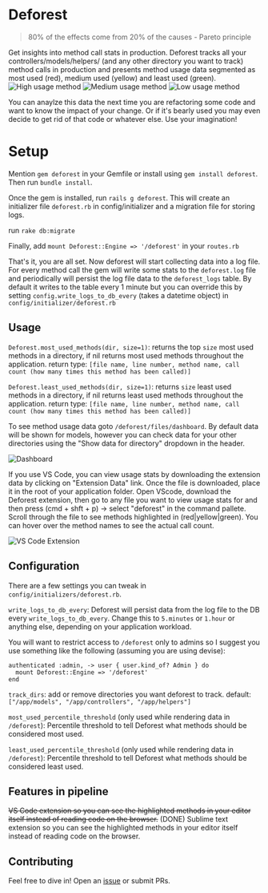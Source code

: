# Deforest
> 80% of the effects come from 20% of the causes - Pareto principle

Get insights into method call stats in production. Deforest tracks all your controllers/models/helpers/ (and any other directory you want to track) method calls in production and presents method usage data segmented as most used (red), medium used (yellow) and least used (green).
![High usage method](https://user-images.githubusercontent.com/1737753/218310194-68913ce3-75b9-49c4-aead-ab5eaa5185c0.png)
![Medium usage method](https://user-images.githubusercontent.com/1737753/218310233-81951339-c364-4d85-92f8-da3dbb012c78.png)
![Low usage method](https://user-images.githubusercontent.com/1737753/218310273-a3a68516-bbe8-41e3-bbc2-2fbbf67d1511.png)

You can anaylze this data the next time you are refactoring some code and want to know the impact of your change. Or if it's bearly used you may even decide to get rid of that code or whatever else. Use your imagination!

# Setup
Mention `gem deforest` in your Gemfile or install using `gem install deforest`. Then run `bundle install`.

Once the gem is installed, run `rails g deforest`. This will create an initializer file `deforest.rb` in config/initializer and a migration file for storing logs.

run `rake db:migrate`

Finally, add `mount Deforest::Engine => '/deforest'` in your `routes.rb`

That's it, you are all set. Now deforest will start collecting data into a log file. For every method call the gem will write some stats to the `deforest.log` file and periodically will persist the log file data to the `deforest_logs` table. By default it writes to the table every 1 minute but you can override this by setting `config.write_logs_to_db_every` (takes a datetime object) in `config/initializer/deforest.rb` 

## Usage
`Deforest.most_used_methods(dir, size=1)`: returns the top `size` most used methods in a directory, if nil returns most used methods throughout the application. return type: `[file name, line number, method name, call count (how many times this method has been called)]`

`Deforest.least_used_methods(dir, size=1)`: returns `size` least used methods in a directory, if nil returns least used methods throughout the application. return type: `[file name, line number, method name, call count (how many times this method has been called)]`

To see method usage data goto `/deforest/files/dashboard`. By default data will be shown for models, however you can check data for your other directories using the "Show data for directory" dropdown in the header.

![Dashboard](https://user-images.githubusercontent.com/1737753/220743618-befdee12-c861-4733-abdd-7ab92143c39c.png)

If you use VS Code, you can view usage stats by downloading the extension data by clicking on "Extension Data" link. Once the file is downloaded, place it in the root of your application folder. Open VScode, download the Deforest extension, then go to any file you want to view usage stats for and then press (cmd + shft + p) -> select "deforest" in the command pallete. Scroll through the file to see methods highlighted in (red|yellow|green). You can hover over the method names to see the actual call count.

![VS Code Extension](https://user-images.githubusercontent.com/1737753/220743043-3e3e9ba8-f8d6-4ad1-8790-6bdbcba274ee.png)

## Configuration
There are a few settings you can tweak in `config/initializers/deforest.rb`.

`write_logs_to_db_every`: Deforest will persist data from the log file to the DB every `write_logs_to_db_every`. Change this to `5.minutes` or `1.hour` or anything else, depending on your application workload.

You will want to restrict access to `/deforest` only to admins so I suggest you use something like the following (assuming you are using devise):
```
authenticated :admin, -> user { user.kind_of? Admin } do
  mount Deforest::Engine => '/deforest'
end
```

`track_dirs`: add or remove directories you want deforest to track. default: `["/app/models", "/app/controllers", "/app/helpers"]`

`most_used_percentile_threshold` (only used while rendering data in `/deforest`): Percentile threshold to tell Deforest what methods should be considered most used.

`least_used_percentile_threshold` (only used while rendering data in `/deforest`): Percentile threshold to tell Deforest what methods should be considered least used.

## Features in pipeline
~~VS Code extension so you can see the highlighted methods in your editor itself instead of reading code on the browser.~~ (DONE)
Sublime text extension so you can see the highlighted methods in your editor itself instead of reading code on the browser.

## Contributing
Feel free to dive in! Open an <a href="https://github.com/blackblood/deforest/issues">issue</a> or submit PRs.